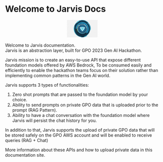 # Welcome to Jarvis Docs
<p align="center">
  <img src="jarvis.png" width="100">
</p>    

Welcome to Jarvis documentation.  
Jarvis is an abstraction layer, built for GPO 2023 Gen AI Hackathon.

Jarvis mission is to create an easy-to-use API that expose different foundation models offered by AWS Bedrock,
To be consumed easily and efficiently to enable the hackathon teams focus on their solution rather than implementing
common patterns in the Gen AI world.

Jarvis supports 3 types of functionalities:

1. Zero shot prompts that are passed to the foundation model by your choice.
2. Ability to send prompts on private GPO data that is uploaded prior to the prompt (RAG Pattern).
3. Ability to have a chat conversation with the foundation model where Jarvis will persist the chat history for you.


In addition to that, Jarvis supports the upload of private GPO data that will be stored safely on the GPO AWS account
and will be enabled to receive queries (RAG + Chat)

More information about these APIs and how to upload private data in this documentation site.
